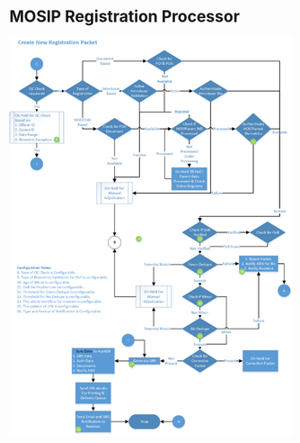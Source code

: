 
# MOSIP Registration Processor 

![Registration Processor](_images/MOSIP_RegistrationProcessor.png)